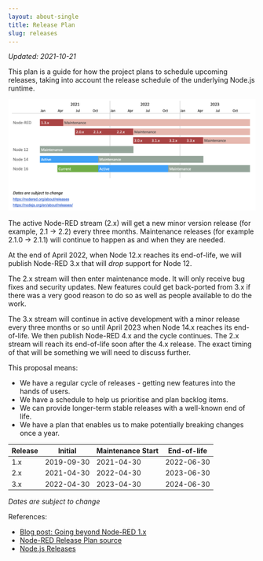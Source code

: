 ```yaml
---
layout: about-single
title: Release Plan
slug: releases
---
```


_Updated: 2021-10-21_

This plan is a guide for how the project plans to schedule upcoming releases, taking
into account the release schedule of the underlying Node.js runtime.

![](release-plan.png)


The active Node-RED stream (2.x) will get a new minor version release (for example, 2.1 ->  2.2)
every three months. Maintenance releases (for example 2.1.0 -> 2.1.1) will continue
to happen as and when they are needed.

At the end of April 2022, when Node 12.x reaches its end-of-life, we will publish
Node-RED 3.x that will *drop* support for Node 12.

The 2.x stream will then enter maintenance mode. It will only receive bug fixes
and security updates. New features could get back-ported from 3.x if there was
a very good reason to do so as well as people available to do the work.

The 3.x stream will continue in active development with a minor release every
three months or so until April 2023 when Node 14.x reaches its end-of-life. We
then publish Node-RED 4.x and the cycle continues. The 2.x stream will reach its
end-of-life soon after the 4.x release. The exact timing of that will be something
we will need to discuss further.

This proposal means:

 - We have a regular cycle of releases - getting new features into the hands of users.
 - We have a schedule to help us prioritise and plan backlog items.
 - We can provide longer-term stable releases with a well-known end of life.
 - We have a plan that enables us to make potentially breaking changes once a year.


Release | Initial     | Maintenance Start    | End-of-life
--------|-------------|----------------------|-----------------
1.x     | 2019-09-30  | 2021-04-30           | 2022-06-30
2.x     | 2021-04-30  | 2022-04-30           | 2023-06-30
3.x     | 2022-04-30  | 2023-04-30           | 2024-06-30

_Dates are subject to change_

References:
 - [Blog post: Going beyond Node-RED 1.x](https://nodered.org/blog/2020/07/01/release-plans)
 - [Node-RED Release Plan source](https://docs.google.com/spreadsheets/d/1swMH5DXVposBIdnm6Q3BvIplMjAZSZVnU_cRS0jAPjY/edit)
 - [Node.js Releases](https://nodejs.org/en/about/releases/)
